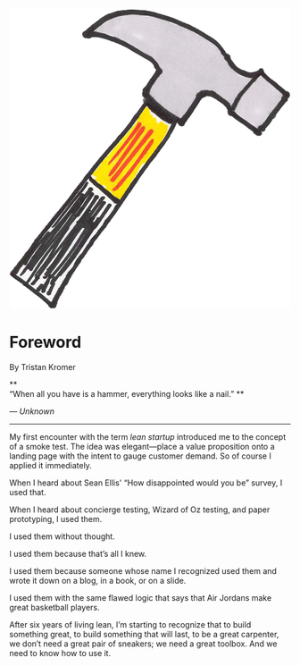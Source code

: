 ![](/assets/illustration-hammer.png)

# Foreword

By Tristan Kromer

**  
“When all you have is a hammer, everything looks like a nail.” **

_— Unknown_

**        **

My first encounter with the term _lean startup_ introduced me to the concept of a smoke test. The idea was elegant—place a value proposition onto a landing page with the intent to gauge customer demand. So of course I applied it immediately.

When I heard about Sean Ellis' “How disappointed would you be” survey, I used that.

When I heard about concierge testing, Wizard of Oz testing, and paper prototyping, I used them.

I used them without thought.

I used them because that’s all I knew.

I used them because someone whose name I recognized used them and wrote it down on a blog, in a book, or on a slide.

I used them with the same flawed logic that says that Air Jordans make great basketball players.

After six years of living lean, I’m starting to recognize that to build something great, to build something that will last, to be a great carpenter, we don’t need a great pair of sneakers; we need a great toolbox. And we need to know how to use it.

